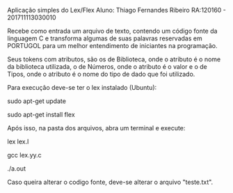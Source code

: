 Aplicação simples do Lex/Flex
Aluno: Thiago Fernandes Ribeiro RA:120160 - 201711113030010

Recebe como entrada um arquivo de texto, contendo um código fonte da linguagem C e transforma algumas de suas palavras reservadas em
PORTUGOL para um melhor entendimento de iniciantes na programação.

Seus tokens com atributos, são os de Biblioteca, onde o atributo é o nome da biblioteca utilizada, o de Números, onde o atributo é o valor
e o de Tipos, onde o atributo é o nome do tipo de dado que foi utilizado.

Para execução deve-se ter o lex instalado (Ubuntu):

sudo apt-get update

sudo apt-get install flex

Após isso, na pasta dos arquivos, abra um terminal e execute:

lex lex.l

gcc lex.yy.c

./a.out

Caso queira alterar o codigo fonte, deve-se alterar o arquivo "teste.txt".
